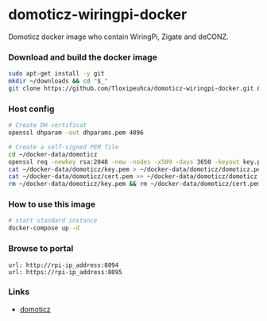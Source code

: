 # domoticz-wiringpi-docker

Domoticz docker image who contain WiringPi, Zigate and deCONZ.

### Download and build the docker image
```bash
sudo apt-get install -y git
mkdir ~/downloads && cd "$_"
git clone https://github.com/Tloxipeuhca/domoticz-wiringpi-docker.git && cd $(basename $_ .git) && make build
```

### Host config
```bash
# Create DH certificat
openssl dhparam -out dhparams.pem 4096

# Create a self-signed PEM file
cd ~/docker-data/domoticz
openssl req -newkey rsa:2048 -new -nodes -x509 -days 3650 -keyout key.pem -out cert.pem
cat ~/docker-data/domoticz/key.pem > ~/docker-data/domoticz/domoticz.pem
cat ~/docker-data/domoticz/cert.pem >> ~/docker-data/domoticz/domoticz.pem
rm ~/docker-data/domoticz/key.pem && rm ~/docker-data/domoticz/cert.pem
```

### How to use this image
```bash
# start standard instance
docker-compose up -d
```

### Browse to portal
```
url: http://rpi-ip_address:8094 
url: https://rpi-ip_address:8095
```

### Links
+ [domoticz](http://www.domoticz.com)
